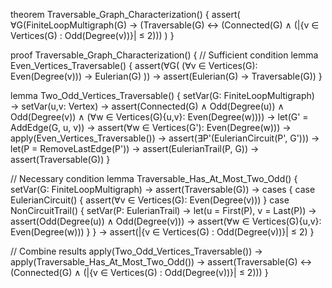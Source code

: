 theorem Traversable_Graph_Characterization() {
  assert(
    ∀G(FiniteLoopMultigraph(G) → 
      (Traversable(G) ↔ (Connected(G) ∧ 
        (|{v ∈ Vertices(G) : Odd(Degree(v))}| ≤ 2)))
  )
}

proof Traversable_Graph_Characterization() {
  // Sufficient condition
  lemma Even_Vertices_Traversable() {
    assert(∀G(
      (∀v ∈ Vertices(G): Even(Degree(v))) → Eulerian(G)
    )) →
    assert(Eulerian(G) → Traversable(G))
  }

  lemma Two_Odd_Vertices_Traversable() {
    setVar(G: FiniteLoopMultigraph) →
    setVar(u,v: Vertex) →
    assert(Connected(G) ∧ 
           Odd(Degree(u)) ∧ Odd(Degree(v)) ∧
           (∀w ∈ Vertices(G)\{u,v}: Even(Degree(w)))) →
    let(G' = AddEdge(G, u, v)) →
    assert(∀w ∈ Vertices(G'): Even(Degree(w))) →
    apply(Even_Vertices_Traversable()) →
    assert(∃P'(EulerianCircuit(P', G'))) →
    let(P = RemoveLastEdge(P')) →
    assert(EulerianTrail(P, G)) →
    assert(Traversable(G))
  }

  // Necessary condition
  lemma Traversable_Has_At_Most_Two_Odd() {
    setVar(G: FiniteLoopMultigraph) →
    assert(Traversable(G)) →
    cases {
      case EulerianCircuit() {
        assert(∀v ∈ Vertices(G): Even(Degree(v)))
      }
      case NonCircuitTrail() {
        setVar(P: EulerianTrail) →
        let(u = First(P), v = Last(P)) →
        assert(Odd(Degree(u)) ∧ Odd(Degree(v))) →
        assert(∀w ∈ Vertices(G)\{u,v}: Even(Degree(w)))
      }
    } →
    assert(|{v ∈ Vertices(G) : Odd(Degree(v))}| ≤ 2)
  }

  // Combine results
  apply(Two_Odd_Vertices_Traversable()) →
  apply(Traversable_Has_At_Most_Two_Odd()) →
  assert(Traversable(G) ↔ (Connected(G) ∧ 
    (|{v ∈ Vertices(G) : Odd(Degree(v))}| ≤ 2)))
}